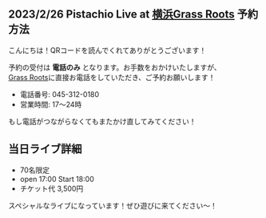 ## 2023/2/26 Pistachio Live at [横浜Grass Roots](https://grassroots.yokohama/) 予約方法

こんにちは！QRコードを読んでくれてありがとうございます！

予約の受付は **電話のみ** となります。お手数をおかけいたしますが、  
[Grass Roots](https://grassroots.yokohama/)に直接お電話をしていただき、ご予約お願いします！

- 電話番号: 045-312-0180
- 営業時間: 17～24時

もし電話がつながらなくてもまたかけ直してみてください！

## 当日ライブ詳細

- 70名限定
- open 17:00 Start 18:00
- チケット代 3,500円

スペシャルなライブになっています！ぜひ遊びに来てください～！
